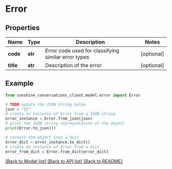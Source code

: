 # Error


## Properties

Name | Type | Description | Notes
------------ | ------------- | ------------- | -------------
**code** | **str** | Error code used for classifying similar error types | [optional] 
**title** | **str** | Description of the error | [optional] 

## Example

```python
from sunshine_conversations_client.model.error import Error

# TODO update the JSON string below
json = "{}"
# create an instance of Error from a JSON string
error_instance = Error.from_json(json)
# print the JSON string representation of the object
print(Error.to_json())

# convert the object into a dict
error_dict = error_instance.to_dict()
# create an instance of Error from a dict
error_from_dict = Error.from_dict(error_dict)
```
[[Back to Model list]](../README.md#documentation-for-models) [[Back to API list]](../README.md#documentation-for-api-endpoints) [[Back to README]](../README.md)


